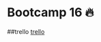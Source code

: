 
# Bootcamp 16 🔥
##trello
[trello](https://trello.com/invite/b/5Uhpd0jA/bf0fdaa2f1a5efbb6066940bf0fc4266/bootcamp16)
